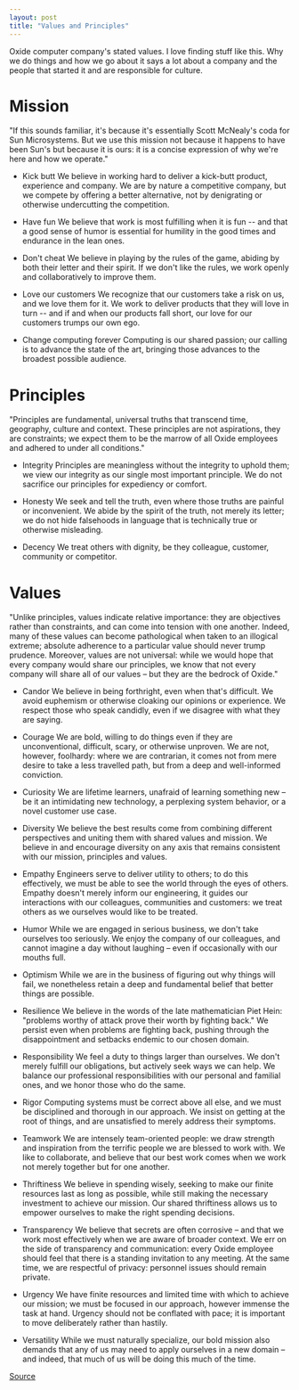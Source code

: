 ```yaml
---
layout: post
title: "Values and Principles"
---
```


Oxide computer company's stated values. I love finding stuff like this. Why we do things and how we go about it says a lot about a company and the people that started it and are responsible for culture.

# Mission

"If this sounds familiar, it's because it's essentially Scott McNealy's coda for Sun Microsystems. But we use this mission not because it happens to have been Sun's but because it is ours: it is a concise expression of why we're here and how we operate."

* Kick butt
We believe in working hard to deliver a kick-butt product, experience and company. We are by nature a competitive company, but we compete by offering a better alternative, not by denigrating or otherwise undercutting the competition.

* Have fun
We believe that work is most fulfilling when it is fun -- and that a good sense of humor is essential for humility in the good times and endurance in the lean ones.

* Don't cheat
We believe in playing by the rules of the game, abiding by both their letter and their spirit. If we don't like the rules, we work openly and collaboratively to improve them.

* Love our customers
We recognize that our customers take a risk on us, and we love them for it. We work to deliver products that they will love in turn -- and if and when our products fall short, our love for our customers trumps our own ego.

* Change computing forever
Computing is our shared passion; our calling is to advance the state of the art, bringing those advances to the broadest possible audience.

# Principles

"Principles are fundamental, universal truths that transcend time, geography, culture and context. These principles are not aspirations, they are constraints; we expect them to be the marrow of all Oxide employees and adhered to under all conditions."

* Integrity
Principles are meaningless without the integrity to uphold them; we view our integrity as our single most important principle. We do not sacrifice our principles for expediency or comfort.

* Honesty
We seek and tell the truth, even where those truths are painful or inconvenient. We abide by the spirit of the truth, not merely its letter; we do not hide falsehoods in language that is technically true or otherwise misleading.

* Decency
We treat others with dignity, be they colleague, customer, community or competitor.

# Values

"Unlike principles, values indicate relative importance: they are objectives rather than constraints, and can come into tension with one another. Indeed, many of these values can become pathological when taken to an illogical extreme; absolute adherence to a particular value should never trump prudence. Moreover, values are not universal: while we would hope that every company would share our principles, we know that not every company will share all of our values – but they are the bedrock of Oxide."

* Candor
We believe in being forthright, even when that's difficult. We avoid euphemism or otherwise cloaking our opinions or experience. We respect those who speak candidly, even if we disagree with what they are saying.

* Courage
We are bold, willing to do things even if they are unconventional, difficult, scary, or otherwise unproven. We are not, however, foolhardy: where we are contrarian, it comes not from mere desire to take a less travelled path, but from a deep and well-informed conviction.

* Curiosity
We are lifetime learners, unafraid of learning something new – be it an intimidating new technology, a perplexing system behavior, or a novel customer use case.

* Diversity
We believe the best results come from combining different perspectives and uniting them with shared values and mission. We believe in and encourage diversity on any axis that remains consistent with our mission, principles and values.

* Empathy
Engineers serve to deliver utility to others; to do this effectively, we must be able to see the world through the eyes of others. Empathy doesn't merely inform our engineering, it guides our interactions with our colleagues, communities and customers: we treat others as we ourselves would like to be treated.

* Humor
While we are engaged in serious business, we don't take ourselves too seriously. We enjoy the company of our colleagues, and cannot imagine a day without laughing – even if occasionally with our mouths full.

* Optimism
While we are in the business of figuring out why things will fail, we nonetheless retain a deep and fundamental belief that better things are possible.

* Resilience
We believe in the words of the late mathematician Piet Hein: "problems worthy of attack prove their worth by fighting back." We persist even when problems are fighting back, pushing through the disappointment and setbacks endemic to our chosen domain.

* Responsibility
We feel a duty to things larger than ourselves. We don't merely fulfill our obligations, but actively seek ways we can help. We balance our professional responsibilities with our personal and familial ones, and we honor those who do the same.

* Rigor
Computing systems must be correct above all else, and we must be disciplined and thorough in our approach. We insist on getting at the root of things, and are unsatisfied to merely address their symptoms.

* Teamwork
We are intensely team-oriented people: we draw strength and inspiration from the terrific people we are blessed to work with. We like to collaborate, and believe that our best work comes when we work not merely together but for one another.

* Thriftiness
We believe in spending wisely, seeking to make our finite resources last as long as possible, while still making the necessary investment to achieve our mission. Our shared thriftiness allows us to empower ourselves to make the right spending decisions.

* Transparency
We believe that secrets are often corrosive – and that we work most effectively when we are aware of broader context. We err on the side of transparency and communication: every Oxide employee should feel that there is a standing invitation to any meeting. At the same time, we are respectful of privacy: personnel issues should remain private.

* Urgency
We have finite resources and limited time with which to achieve our mission; we must be focused in our approach, however immense the task at hand. Urgency should not be conflated with pace; it is important to move deliberately rather than hastily.

* Versatility
While we must naturally specialize, our bold mission also demands that any of us may need to apply ourselves in a new domain – and indeed, that much of us will be doing this much of the time.

[Source](https://oxide.computer/principles)
